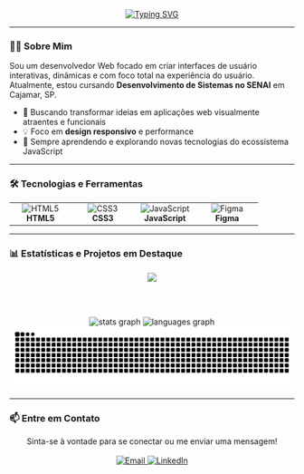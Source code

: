<div align="center">
  <a href="https://git.io/typing-svg">
    <img src="https://readme-typing-svg.demolab.com?font=JetBrains+Mono&size=32&pause=1000&color=FFFFFF&center=true&vCenter=true&width=435&lines=Ol%C3%A1%2C+sou+Murilo+Sousa;Desenvolvedor+Web" alt="Typing SVG" />
  </a>
</div>

---

### 👨‍💻 Sobre Mim
Sou um desenvolvedor Web focado em criar interfaces de usuário interativas, dinâmicas e com foco total na experiência do usuário. Atualmente, estou cursando **Desenvolvimento de Sistemas no SENAI** em Cajamar, SP.

- 🚀 Buscando transformar ideias em aplicações web visualmente atraentes e funcionais
- 💡 Foco em **design responsivo** e performance
- 🌱 Sempre aprendendo e explorando novas tecnologias do ecossistema JavaScript

---

### 🛠️ Tecnologias e Ferramentas

<table align="center">
  <tr>
    <td align="center" width="96">
      <img src="https://cdn.jsdelivr.net/gh/devicons/devicon/icons/html5/html5-original.svg" width="48" height="48" alt="HTML5" />
      <br><strong>HTML5</strong>
    </td>
    <td align="center" width="96">
      <img src="https://cdn.jsdelivr.net/gh/devicons/devicon/icons/css3/css3-original.svg" width="48" height="48" alt="CSS3" />
      <br><strong>CSS3</strong>
    </td>
    <td align="center" width="96">
      <img src="https://cdn.jsdelivr.net/gh/devicons/devicon/icons/javascript/javascript-original.svg" width="48" height="48" alt="JavaScript" />
      <br><strong>JavaScript</strong>
    </td>
    <td align="center" width="96">
      <img src="https://cdn.jsdelivr.net/gh/devicons/devicon/icons/figma/figma-original.svg" width="48" height="48" alt="Figma" />
      <br><strong>Figma</strong>
    </td>
  </tr>
</table>

---

### 📊 Estatísticas e Projetos em Destaque

<div align="center">
  <a href="https://github.com/Murilo-Sousa/projetos">
    <img align="center" src="https://github-readme-stats.vercel.app/api/pin/?username=Murilo-Sousa&repo=projetos&theme=github_dark&border_radius=8" />
  </a>
  
  <br><br>
  
  <img src="https://github-readme-stats.vercel.app/api?username=Murilo-Sousa&show_icons=true&include_all_commits=true&count_private=true&theme=github_dark&locale=pt-br&hide_border=false&border_radius=8" height="150" alt="stats graph" />
  <img src="https://github-readme-stats.vercel.app/api/top-langs?username=Murilo-Sousa&locale=pt-br&layout=compact&card_width=320&langs_count=5&theme=github_dark&hide_border=false&border_radius=8" height="150" alt="languages graph" />
</div>

<img src="https://raw.githubusercontent.com/Murilo-Sousa/Murilo-Sousa/output/snake.svg" alt="Snake animation" />

---

### 📫 Entre em Contato
<p align="center">
  Sinta-se à vontade para se conectar ou me enviar uma mensagem!
  <br><br>
  <a href="mailto:lov.devweb@gmail.com" target="_blank">
    <img src="https://img.shields.io/badge/Email-D14836?style=for-the-badge&logo=gmail&logoColor=white" alt="Email">
  </a>
  <a href="https://www.linkedin.com/in/murilo-sousa-230913369/" target="_blank">
    <img src="https://img.shields.io/badge/LinkedIn-0077B5?style=for-the-badge&logo=linkedin&logoColor=white" alt="LinkedIn">
  </a>
</p>
